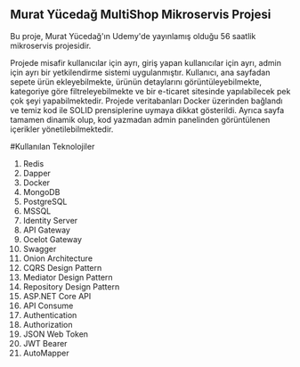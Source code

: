 ## Murat Yücedağ MultiShop Mikroservis Projesi

Bu proje, Murat Yücedağ'ın Udemy'de yayınlamış olduğu 56 saatlik mikroservis projesidir.

Projede misafir kullanıcılar için ayrı, giriş yapan kullanıcılar için ayrı, admin için ayrı bir yetkilendirme sistemi uygulanmıştır. Kullanıcı, ana sayfadan sepete ürün ekleyebilmekte, ürünün detaylarını görüntüleyebilmekte, kategoriye göre filtreleyebilmekte ve bir e-ticaret sitesinde yapılabilecek pek çok şeyi yapabilmektedir. Projede veritabanları Docker üzerinden bağlandı ve temiz kod ile SOLID prensiplerine uymaya dikkat gösterildi. Ayrıca sayfa tamamen dinamik olup, kod yazmadan admin panelinden görüntülenen içerikler yönetilebilmektedir.

#Kullanılan Teknolojiler
1. Redis
2. Dapper
3. Docker
4. MongoDB
5. PostgreSQL
6. MSSQL
7. Identity Server
8. API Gateway
9. Ocelot Gateway
10. Swagger
11. Onion Architecture
12. CQRS Design Pattern
13. Mediator Design Pattern
14. Repository Design Pattern
15. ASP.NET Core API
16. API Consume
17. Authentication
18. Authorization
19. JSON Web Token
20. JWT Bearer
21. AutoMapper
